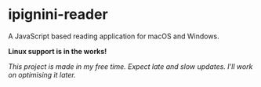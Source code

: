 # ipignini-reader
A JavaScript based reading application for macOS and Windows.

**Linux support is in the works!**

_This project is made in my free time. Expect late and slow updates. I'll work on optimising it later._

